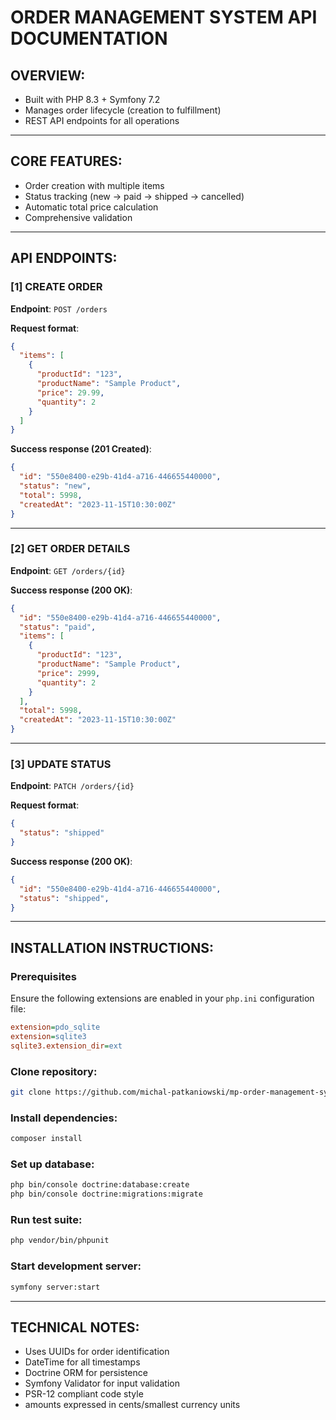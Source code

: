 # ORDER MANAGEMENT SYSTEM API DOCUMENTATION

## OVERVIEW:
- Built with PHP 8.3 + Symfony 7.2
- Manages order lifecycle (creation to fulfillment)
- REST API endpoints for all operations

---

## CORE FEATURES:
- Order creation with multiple items
- Status tracking (new → paid → shipped → cancelled)
- Automatic total price calculation
- Comprehensive validation

---

## API ENDPOINTS:

### [1] CREATE ORDER
**Endpoint**: `POST /orders`

**Request format**:
```json
{
  "items": [
    {
      "productId": "123",
      "productName": "Sample Product",
      "price": 29.99,
      "quantity": 2
    }
  ]
}
```

**Success response (201 Created)**:
```json
{
  "id": "550e8400-e29b-41d4-a716-446655440000",
  "status": "new",
  "total": 5998,
  "createdAt": "2023-11-15T10:30:00Z"
}
```

---

### [2] GET ORDER DETAILS
**Endpoint**: `GET /orders/{id}`

**Success response (200 OK)**:
```json
{
  "id": "550e8400-e29b-41d4-a716-446655440000",
  "status": "paid",
  "items": [
    {
      "productId": "123",
      "productName": "Sample Product",
      "price": 2999,
      "quantity": 2
    }
  ],
  "total": 5998,
  "createdAt": "2023-11-15T10:30:00Z"
}
```

---

### [3] UPDATE STATUS
**Endpoint**: `PATCH /orders/{id}`

**Request format**:
```json
{
  "status": "shipped"
}
```

**Success response (200 OK)**:
```json
{
  "id": "550e8400-e29b-41d4-a716-446655440000",
  "status": "shipped",
}
```

---

## INSTALLATION INSTRUCTIONS:

### Prerequisites
Ensure the following extensions are enabled in your `php.ini` configuration file:

```ini
extension=pdo_sqlite
extension=sqlite3
sqlite3.extension_dir=ext
```

### Clone repository:
```bash
git clone https://github.com/michal-patkaniowski/mp-order-management-symfony.git
```

### Install dependencies:
```bash
composer install
```

### Set up database:
```bash
php bin/console doctrine:database:create
php bin/console doctrine:migrations:migrate
```

### Run test suite:
```bash
php vendor/bin/phpunit
```

### Start development server:
```bash
symfony server:start
```

---

## TECHNICAL NOTES:
- Uses UUIDs for order identification
- DateTime for all timestamps
- Doctrine ORM for persistence
- Symfony Validator for input validation
- PSR-12 compliant code style
- amounts expressed in cents/smallest currency units